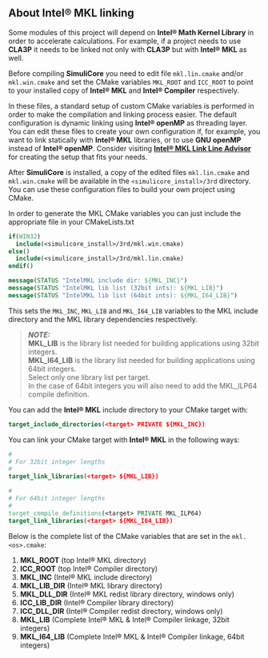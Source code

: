 ## About Intel&reg; MKL linking

Some modules of this project will depend on **Intel&reg; Math Kernel Library** in order to accelerate calculations. For example, if a project needs to use **CLA3P** it needs to be linked not only with **CLA3P** but with **Intel&reg; MKL** as well.  

Before compiling **SimuliCore** you need to edit file `mkl.lin.cmake` and/or `mkl.win.cmake` and set the CMake variables `MKL_ROOT` and `ICC_ROOT` to point to your installed copy of **Intel&reg; MKL** and **Intel&reg; Compiler** respectively.  

In these files, a standard setup of custom CMake variables is performed in order to make the compilation and linking process easier. The default configuration is dynamic linking using **Intel&reg; openMP** as threading layer. You can edit these files to create your own configuration if, for example, you want to link statically with **Intel&reg; MKL** libraries, or to use **GNU openMP** instead of **Intel&reg; openMP**. Consider visiting [**Intel&reg; MKL Link Line Advisor**](https://www.intel.com/content/www/us/en/developer/tools/oneapi/onemkl-link-line-advisor.html) for creating the setup that fits your needs.

After **SimuliCore** is installed, a copy of the edited files `mkl.lin.cmake` and `mkl.win.cmake` will be available in the `<simulicore_install>/3rd` directory. You can use these configuration files to build your own project using CMake.  

In order to generate the MKL CMake variables you can just include the appropriate file in your CMakeLists.txt
```cmake
if(WIN32)
  include(<simulicore_install>/3rd/mkl.win.cmake)
else()
  include(<simulicore_install>/3rd/mkl.lin.cmake)
endif()

message(STATUS "IntelMKL include dir: ${MKL_INC}")
message(STATUS "IntelMKL lib list (32bit ints): ${MKL_LIB}")
message(STATUS "IntelMKL lib list (64bit ints): ${MKL_I64_LIB}")
```
This sets the `MKL_INC`, `MKL_LIB` and `MKL_I64_LIB` variables to the MKL include directory and the MKL library dependencies respectively.

> <b><i>NOTE:</i></b>  
> **MKL_LIB** is the library list needed for building applications using 32bit integers.  
> **MKL_I64_LIB** is the library list needed for building applications using 64bit integers.  
> Select only one library list per target.  
> In the case of 64bit integers you will also need to add the MKL_ILP64 compile definition.

You can add the **Intel&reg; MKL** include directory to your CMake target with:
```cmake
target_include_directories(<target> PRIVATE ${MKL_INC})
```

You can link your CMake target with **Intel&reg; MKL** in the following ways:
```cmake
#
# For 32bit integer lengths
#
target_link_libraries(<target> ${MKL_LIB})

#
# For 64bit integer lengths
#
target_compile_definitions(<target> PRIVATE MKL_ILP64)
target_link_libraries(<target> ${MKL_I64_LIB})
```

Below is the complete list of the CMake variables that are set in the `mkl.<os>.cmake`:
1) **MKL_ROOT** (top Intel&reg; MKL directory)
2) **ICC_ROOT** (top Intel&reg; Compiler directory)
3) **MKL_INC** (Intel&reg; MKL include directory)
4) **MKL_LIB_DIR** (Intel&reg; MKL library directory)
5) **MKL_DLL_DIR** (Intel&reg; MKL redist library directory, windows only)
6) **ICC_LIB_DIR** (Intel&reg; Compiler library directory)
7) **ICC_DLL_DIR** (Intel&reg; Compiler redist directory, windows only)
8) **MKL_LIB** (Complete Intel&reg; MKL & Intel&reg; Compiler linkage, 32bit integers)
9) **MKL_I64_LIB** (Complete Intel&reg; MKL & Intel&reg; Compiler linkage, 64bit integers)
